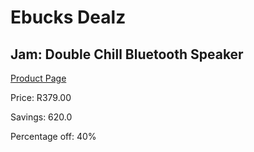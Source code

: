 
# Ebucks Dealz
## Jam: Double Chill Bluetooth Speaker
[Product Page](https://www.ebucks.com/web/shop/productSelected.do?prodId=638410083&catId=375509364)

Price: R379.00

Savings: 620.0

Percentage off: 40%
	